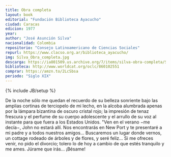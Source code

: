 ```yaml
---
title: Obra completa
layout: book
editorial: "Fundación Biblioteca Ayacucho"
ciudad: Caracas
edicion: 1977
year: 
author: "José Asunción Silva"
nacionalidad: Colombia
repositorio: "Consejo Latinoamericano de Ciencias Sociales"
repurl: https://www.clacso.org.ar/biblioteca_ayacucho/
img: Silva_Obra_completa.jpg
descarga: https://ia801509.us.archive.org/7/items/silva-obra-completa/SILVA%20-%20Obra%20completa.pdf
biblioteca: http://www.worldcat.org/oclc/860102551
comprar: https://amzn.to/2LcSbsa
periodo: "Siglo XIX"
---
```

{% include JB/setup %}

De la noche sólo me quedan el recuerdo de su belleza sonriente bajo las amplias cortinas de terciopelo de mi lecho, en la alcoba alumbrada apenas por la lámpara bizantina de oscuro cristal rojo; la impresión de tenaz frescura y el perfume de su cuerpo adolescente y el arrullo de su voz al instante para que fuera a los Estados Unidos. "Ven en el verano −me decía−, John no estará allí. Nos encontrarás en New Port y te presentaré a mi padre y a todos nuestros amigos... Buscaremos un lugar donde vernos, un cottage rodeado de árboles y de flores, y seré feliz... Si me ofreces venir, no pido el divorcio; tolero lo de hoy a cambio de que estés tranquilo y me ames. Júrame que irás... ¡Bésame!
